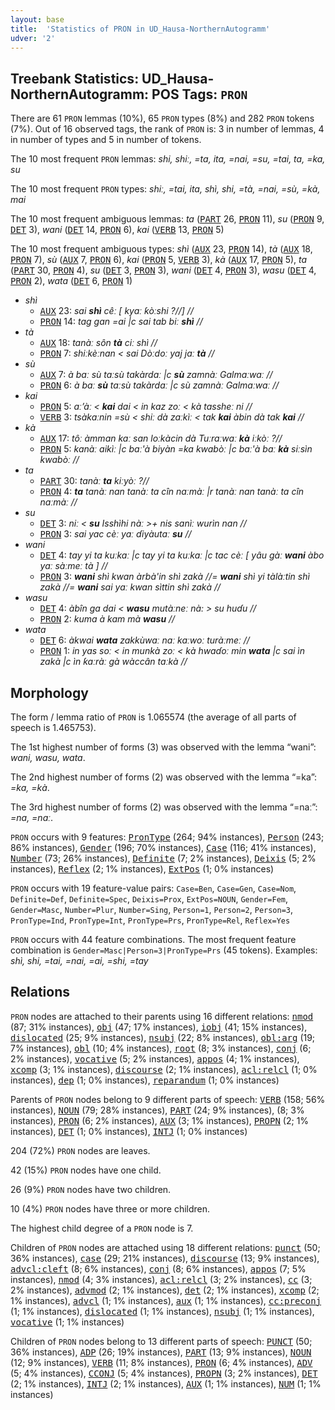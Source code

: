 ```yaml
---
layout: base
title:  'Statistics of PRON in UD_Hausa-NorthernAutogramm'
udver: '2'
---
```


## Treebank Statistics: UD_Hausa-NorthernAutogramm: POS Tags: `PRON`

There are 61 `PRON` lemmas (10%), 65 `PRON` types (8%) and 282 `PRON` tokens (7%).
Out of 16 observed tags, the rank of `PRON` is: 3 in number of lemmas, 4 in number of types and 5 in number of tokens.

The 10 most frequent `PRON` lemmas: <em>shi, shiː, =ta, ita, =nai, =su, =tai, ta, =ka, su</em>

The 10 most frequent `PRON` types:  <em>shiː, =tai, ita, shì, shi, =tà, =nai, =sù, =kà, mai</em>

The 10 most frequent ambiguous lemmas: <em>ta</em> (<tt><a href="ha_northernautogramm-pos-PART.html">PART</a></tt> 26, <tt><a href="ha_northernautogramm-pos-PRON.html">PRON</a></tt> 11), <em>su</em> (<tt><a href="ha_northernautogramm-pos-PRON.html">PRON</a></tt> 9, <tt><a href="ha_northernautogramm-pos-DET.html">DET</a></tt> 3), <em>wani</em> (<tt><a href="ha_northernautogramm-pos-DET.html">DET</a></tt> 14, <tt><a href="ha_northernautogramm-pos-PRON.html">PRON</a></tt> 6), <em>kai</em> (<tt><a href="ha_northernautogramm-pos-VERB.html">VERB</a></tt> 13, <tt><a href="ha_northernautogramm-pos-PRON.html">PRON</a></tt> 5)

The 10 most frequent ambiguous types:  <em>shì</em> (<tt><a href="ha_northernautogramm-pos-AUX.html">AUX</a></tt> 23, <tt><a href="ha_northernautogramm-pos-PRON.html">PRON</a></tt> 14), <em>tà</em> (<tt><a href="ha_northernautogramm-pos-AUX.html">AUX</a></tt> 18, <tt><a href="ha_northernautogramm-pos-PRON.html">PRON</a></tt> 7), <em>sù</em> (<tt><a href="ha_northernautogramm-pos-AUX.html">AUX</a></tt> 7, <tt><a href="ha_northernautogramm-pos-PRON.html">PRON</a></tt> 6), <em>kai</em> (<tt><a href="ha_northernautogramm-pos-PRON.html">PRON</a></tt> 5, <tt><a href="ha_northernautogramm-pos-VERB.html">VERB</a></tt> 3), <em>kà</em> (<tt><a href="ha_northernautogramm-pos-AUX.html">AUX</a></tt> 17, <tt><a href="ha_northernautogramm-pos-PRON.html">PRON</a></tt> 5), <em>ta</em> (<tt><a href="ha_northernautogramm-pos-PART.html">PART</a></tt> 30, <tt><a href="ha_northernautogramm-pos-PRON.html">PRON</a></tt> 4), <em>su</em> (<tt><a href="ha_northernautogramm-pos-DET.html">DET</a></tt> 3, <tt><a href="ha_northernautogramm-pos-PRON.html">PRON</a></tt> 3), <em>wani</em> (<tt><a href="ha_northernautogramm-pos-DET.html">DET</a></tt> 4, <tt><a href="ha_northernautogramm-pos-PRON.html">PRON</a></tt> 3), <em>wasu</em> (<tt><a href="ha_northernautogramm-pos-DET.html">DET</a></tt> 4, <tt><a href="ha_northernautogramm-pos-PRON.html">PRON</a></tt> 2), <em>wata</em> (<tt><a href="ha_northernautogramm-pos-DET.html">DET</a></tt> 6, <tt><a href="ha_northernautogramm-pos-PRON.html">PRON</a></tt> 1)


* <em>shì</em>
  * <tt><a href="ha_northernautogramm-pos-AUX.html">AUX</a></tt> 23: <em>sai <b>shì</b> cêː [ kyaː ƙòːshi ?//] //</em>
  * <tt><a href="ha_northernautogramm-pos-PRON.html">PRON</a></tt> 14: <em>tag gan =ai |c sai tab biː <b>shì</b> //</em>
* <em>tà</em>
  * <tt><a href="ha_northernautogramm-pos-AUX.html">AUX</a></tt> 18: <em>tanàː sôn <b>tà</b> ciː shì //</em>
  * <tt><a href="ha_northernautogramm-pos-PRON.html">PRON</a></tt> 7: <em>shiːkèːnan < sai Dòːdoː yaj jaː <b>tà</b> //</em>
* <em>sù</em>
  * <tt><a href="ha_northernautogramm-pos-AUX.html">AUX</a></tt> 7: <em>à baː sù taːsù takàrdaː |c <b>sù</b> zamnàː Galmaːwaː //</em>
  * <tt><a href="ha_northernautogramm-pos-PRON.html">PRON</a></tt> 6: <em>à baː <b>sù</b> taːsù takàrdaː |c sù zamnàː Galmaːwaː //</em>
* <em>kai</em>
  * <tt><a href="ha_northernautogramm-pos-PRON.html">PRON</a></tt> 5: <em>aː’àː < <b>kai</b> dai < in kaz zoː < kà tassheː ni //</em>
  * <tt><a href="ha_northernautogramm-pos-VERB.html">VERB</a></tt> 3: <em>tsàkaːnin =sù < shiː dà zaːkìː < tak <b>kai</b> àbin dà tak <b>kai</b> //</em>
* <em>kà</em>
  * <tt><a href="ha_northernautogramm-pos-AUX.html">AUX</a></tt> 17: <em>tôː àmman kaː san loːkàcin dà Tuːraːwaː <b>kà</b> iːkòː ?//</em>
  * <tt><a href="ha_northernautogramm-pos-PRON.html">PRON</a></tt> 5: <em>kanàː aikìː |c baː'à biyàn =ka kwabòː |c baː'à baː <b>kà</b> siːsìn kwabòː //</em>
* <em>ta</em>
  * <tt><a href="ha_northernautogramm-pos-PART.html">PART</a></tt> 30: <em>tanàː <b>ta</b> kiːyòː ?//</em>
  * <tt><a href="ha_northernautogramm-pos-PRON.html">PRON</a></tt> 4: <em><b>ta</b> tanàː nan tanàː ta cîn naːmàː |r tanàː nan tanàː ta cîn naːmàː //</em>
* <em>su</em>
  * <tt><a href="ha_northernautogramm-pos-DET.html">DET</a></tt> 3: <em>niː < <b>su</b> Isshìhi nàː >+ nis sanìː wurìn nan //</em>
  * <tt><a href="ha_northernautogramm-pos-PRON.html">PRON</a></tt> 3: <em>sai yac cèː yaː ɗiyàutaː <b>su</b> //</em>
* <em>wani</em>
  * <tt><a href="ha_northernautogramm-pos-DET.html">DET</a></tt> 4: <em>tay yi ta kuːkaː |c tay yi ta kuːkaː |c tac cèː [ yâu gàː <b>wani</b> àbo yaː sàːmeː tà ] //</em>
  * <tt><a href="ha_northernautogramm-pos-PRON.html">PRON</a></tt> 3: <em><b>wani</b> shì kwan àrbà'in shì zakà //= <b>wani</b> shì yi tàlàːtin shì zakà //= <b>wani</b> sai yaː kwan sìttin shì zakà //</em>
* <em>wasu</em>
  * <tt><a href="ha_northernautogramm-pos-DET.html">DET</a></tt> 4: <em>àbîn ga dai < <b>wasu</b> mutàːneː nà: > su huɗu //</em>
  * <tt><a href="ha_northernautogramm-pos-PRON.html">PRON</a></tt> 2: <em>kuma à kam mà <b>wasu</b> //</em>
* <em>wata</em>
  * <tt><a href="ha_northernautogramm-pos-DET.html">DET</a></tt> 6: <em>àkwai <b>wata</b> zakkùwaː naː kaːwoː turàːmeː //</em>
  * <tt><a href="ha_northernautogramm-pos-PRON.html">PRON</a></tt> 1: <em>in yas soː < in munkà zoː < kà hwaɗoː min <b>wata</b> |c sai ìn zakà |c ìn ƙaːràː gà wàccân taːkà //</em>

## Morphology

The form / lemma ratio of `PRON` is 1.065574 (the average of all parts of speech is 1.465753).

The 1st highest number of forms (3) was observed with the lemma “wani”: <em>wani, wasu, wata</em>.

The 2nd highest number of forms (2) was observed with the lemma “=ka”: <em>=ka, =kà</em>.

The 3rd highest number of forms (2) was observed with the lemma “=naː”: <em>=na, =naː</em>.

`PRON` occurs with 9 features: <tt><a href="ha_northernautogramm-feat-PronType.html">PronType</a></tt> (264; 94% instances), <tt><a href="ha_northernautogramm-feat-Person.html">Person</a></tt> (243; 86% instances), <tt><a href="ha_northernautogramm-feat-Gender.html">Gender</a></tt> (196; 70% instances), <tt><a href="ha_northernautogramm-feat-Case.html">Case</a></tt> (116; 41% instances), <tt><a href="ha_northernautogramm-feat-Number.html">Number</a></tt> (73; 26% instances), <tt><a href="ha_northernautogramm-feat-Definite.html">Definite</a></tt> (7; 2% instances), <tt><a href="ha_northernautogramm-feat-Deixis.html">Deixis</a></tt> (5; 2% instances), <tt><a href="ha_northernautogramm-feat-Reflex.html">Reflex</a></tt> (2; 1% instances), <tt><a href="ha_northernautogramm-feat-ExtPos.html">ExtPos</a></tt> (1; 0% instances)

`PRON` occurs with 19 feature-value pairs: `Case=Ben`, `Case=Gen`, `Case=Nom`, `Definite=Def`, `Definite=Spec`, `Deixis=Prox`, `ExtPos=NOUN`, `Gender=Fem`, `Gender=Masc`, `Number=Plur`, `Number=Sing`, `Person=1`, `Person=2`, `Person=3`, `PronType=Ind`, `PronType=Int`, `PronType=Prs`, `PronType=Rel`, `Reflex=Yes`

`PRON` occurs with 44 feature combinations.
The most frequent feature combination is `Gender=Masc|Person=3|PronType=Prs` (45 tokens).
Examples: <em>shì, shi, =tai, =nai, =ai, =shi, =tay</em>


## Relations

`PRON` nodes are attached to their parents using 16 different relations: <tt><a href="ha_northernautogramm-dep-nmod.html">nmod</a></tt> (87; 31% instances), <tt><a href="ha_northernautogramm-dep-obj.html">obj</a></tt> (47; 17% instances), <tt><a href="ha_northernautogramm-dep-iobj.html">iobj</a></tt> (41; 15% instances), <tt><a href="ha_northernautogramm-dep-dislocated.html">dislocated</a></tt> (25; 9% instances), <tt><a href="ha_northernautogramm-dep-nsubj.html">nsubj</a></tt> (22; 8% instances), <tt><a href="ha_northernautogramm-dep-obl-arg.html">obl:arg</a></tt> (19; 7% instances), <tt><a href="ha_northernautogramm-dep-obl.html">obl</a></tt> (10; 4% instances), <tt><a href="ha_northernautogramm-dep-root.html">root</a></tt> (8; 3% instances), <tt><a href="ha_northernautogramm-dep-conj.html">conj</a></tt> (6; 2% instances), <tt><a href="ha_northernautogramm-dep-vocative.html">vocative</a></tt> (5; 2% instances), <tt><a href="ha_northernautogramm-dep-appos.html">appos</a></tt> (4; 1% instances), <tt><a href="ha_northernautogramm-dep-xcomp.html">xcomp</a></tt> (3; 1% instances), <tt><a href="ha_northernautogramm-dep-discourse.html">discourse</a></tt> (2; 1% instances), <tt><a href="ha_northernautogramm-dep-acl-relcl.html">acl:relcl</a></tt> (1; 0% instances), <tt><a href="ha_northernautogramm-dep-dep.html">dep</a></tt> (1; 0% instances), <tt><a href="ha_northernautogramm-dep-reparandum.html">reparandum</a></tt> (1; 0% instances)

Parents of `PRON` nodes belong to 9 different parts of speech: <tt><a href="ha_northernautogramm-pos-VERB.html">VERB</a></tt> (158; 56% instances), <tt><a href="ha_northernautogramm-pos-NOUN.html">NOUN</a></tt> (79; 28% instances), <tt><a href="ha_northernautogramm-pos-PART.html">PART</a></tt> (24; 9% instances),  (8; 3% instances), <tt><a href="ha_northernautogramm-pos-PRON.html">PRON</a></tt> (6; 2% instances), <tt><a href="ha_northernautogramm-pos-AUX.html">AUX</a></tt> (3; 1% instances), <tt><a href="ha_northernautogramm-pos-PROPN.html">PROPN</a></tt> (2; 1% instances), <tt><a href="ha_northernautogramm-pos-DET.html">DET</a></tt> (1; 0% instances), <tt><a href="ha_northernautogramm-pos-INTJ.html">INTJ</a></tt> (1; 0% instances)

204 (72%) `PRON` nodes are leaves.

42 (15%) `PRON` nodes have one child.

26 (9%) `PRON` nodes have two children.

10 (4%) `PRON` nodes have three or more children.

The highest child degree of a `PRON` node is 7.

Children of `PRON` nodes are attached using 18 different relations: <tt><a href="ha_northernautogramm-dep-punct.html">punct</a></tt> (50; 36% instances), <tt><a href="ha_northernautogramm-dep-case.html">case</a></tt> (29; 21% instances), <tt><a href="ha_northernautogramm-dep-discourse.html">discourse</a></tt> (13; 9% instances), <tt><a href="ha_northernautogramm-dep-advcl-cleft.html">advcl:cleft</a></tt> (8; 6% instances), <tt><a href="ha_northernautogramm-dep-conj.html">conj</a></tt> (8; 6% instances), <tt><a href="ha_northernautogramm-dep-appos.html">appos</a></tt> (7; 5% instances), <tt><a href="ha_northernautogramm-dep-nmod.html">nmod</a></tt> (4; 3% instances), <tt><a href="ha_northernautogramm-dep-acl-relcl.html">acl:relcl</a></tt> (3; 2% instances), <tt><a href="ha_northernautogramm-dep-cc.html">cc</a></tt> (3; 2% instances), <tt><a href="ha_northernautogramm-dep-advmod.html">advmod</a></tt> (2; 1% instances), <tt><a href="ha_northernautogramm-dep-det.html">det</a></tt> (2; 1% instances), <tt><a href="ha_northernautogramm-dep-xcomp.html">xcomp</a></tt> (2; 1% instances), <tt><a href="ha_northernautogramm-dep-advcl.html">advcl</a></tt> (1; 1% instances), <tt><a href="ha_northernautogramm-dep-aux.html">aux</a></tt> (1; 1% instances), <tt><a href="ha_northernautogramm-dep-cc-preconj.html">cc:preconj</a></tt> (1; 1% instances), <tt><a href="ha_northernautogramm-dep-dislocated.html">dislocated</a></tt> (1; 1% instances), <tt><a href="ha_northernautogramm-dep-nsubj.html">nsubj</a></tt> (1; 1% instances), <tt><a href="ha_northernautogramm-dep-vocative.html">vocative</a></tt> (1; 1% instances)

Children of `PRON` nodes belong to 13 different parts of speech: <tt><a href="ha_northernautogramm-pos-PUNCT.html">PUNCT</a></tt> (50; 36% instances), <tt><a href="ha_northernautogramm-pos-ADP.html">ADP</a></tt> (26; 19% instances), <tt><a href="ha_northernautogramm-pos-PART.html">PART</a></tt> (13; 9% instances), <tt><a href="ha_northernautogramm-pos-NOUN.html">NOUN</a></tt> (12; 9% instances), <tt><a href="ha_northernautogramm-pos-VERB.html">VERB</a></tt> (11; 8% instances), <tt><a href="ha_northernautogramm-pos-PRON.html">PRON</a></tt> (6; 4% instances), <tt><a href="ha_northernautogramm-pos-ADV.html">ADV</a></tt> (5; 4% instances), <tt><a href="ha_northernautogramm-pos-CCONJ.html">CCONJ</a></tt> (5; 4% instances), <tt><a href="ha_northernautogramm-pos-PROPN.html">PROPN</a></tt> (3; 2% instances), <tt><a href="ha_northernautogramm-pos-DET.html">DET</a></tt> (2; 1% instances), <tt><a href="ha_northernautogramm-pos-INTJ.html">INTJ</a></tt> (2; 1% instances), <tt><a href="ha_northernautogramm-pos-AUX.html">AUX</a></tt> (1; 1% instances), <tt><a href="ha_northernautogramm-pos-NUM.html">NUM</a></tt> (1; 1% instances)


